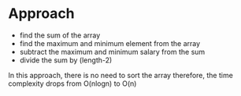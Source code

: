 # Approach

- find the sum of the array
- find the maximum and minimum element from the array
- subtract the maximum and minimum salary from the sum
- divide the sum by (length-2)

In this approach, there is no need to sort the array therefore, the time complexity drops from O(nlogn) to O(n)
